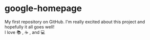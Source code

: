 # google-homepage
My first repository on GitHub.
I'm really excited about this project and hopefully it all goes well! <br>
I love :books: , :coffee: , and :computer:
